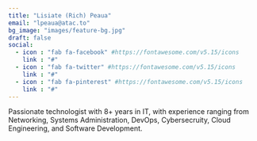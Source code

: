 ```yaml
---
title: "Lisiate (Rich) Peaua"
email: "lpeaua@atac.to"
bg_image: "images/feature-bg.jpg"
draft: false
social:
  - icon : "fab fa-facebook" #https://fontawesome.com/v5.15/icons
    link : "#"
  - icon : "fab fa-twitter" #https://fontawesome.com/v5.15/icons
    link : "#"
  - icon : "fab fa-pinterest" #https://fontawesome.com/v5.15/icons
    link : "#"
---
```


Passionate technologist with 8+ years in IT, with experience ranging from Networking, Systems Administration, DevOps, Cybersecruity, Cloud Engineering, and Software Development.
